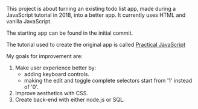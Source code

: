 This project is about turning an existing todo list app, made during a JavaScript tutorial in 2018, into a better app. It currently uses HTML and vanilla JavaScript.

The starting app can be found in the initial commit.

The tutorial used to create the original app is called [Practical JavaScript](https://watchandcode.com/)


My goals for improvement are:
1. Make user experience better by:
   -	adding keyboard controls.
   -	making the edit and toggle complete selectors start from '1' instead of '0'.
2. Improve aesthetics with CSS.
3. Create back-end with either node.js or SQL.
